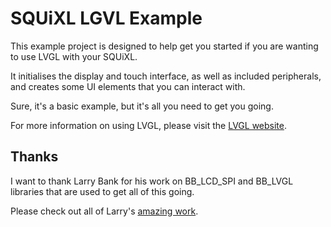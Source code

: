 # SQUiXL LGVL Example

This example project is designed to help get you started if you are wanting to use LVGL with your SQUiXL.

It initialises the display and touch interface, as well as included peripherals, and creates some UI elements that you can interact with.

Sure, it's a basic example, but it's all you need to get you going.

For more information on using LVGL, please visit the [LVGL website](https://lvgl.io). 


## Thanks
I want to thank Larry Bank for his work on BB_LCD_SPI and BB_LVGL libraries that are used to get all of this going.

Please check out all of Larry's [amazing work](https://github.com/bitbank2/).

